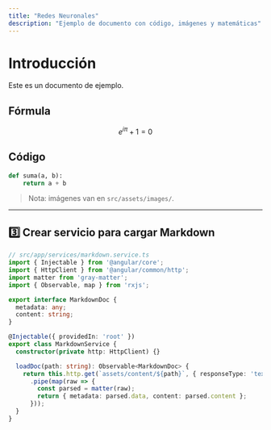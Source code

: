 ```yaml
---
title: "Redes Neuronales"
description: "Ejemplo de documento con código, imágenes y matemáticas"
---
```


# Introducción

Este es un documento de ejemplo.

## Fórmula

$$
e^{i \pi} + 1 = 0
$$

## Código

```python
def suma(a, b):
    return a + b
```

> Nota: imágenes van en `src/assets/images/`.

---

## 3️⃣ Crear servicio para cargar Markdown

```ts
// src/app/services/markdown.service.ts
import { Injectable } from '@angular/core';
import { HttpClient } from '@angular/common/http';
import matter from 'gray-matter';
import { Observable, map } from 'rxjs';

export interface MarkdownDoc {
  metadata: any;
  content: string;
}

@Injectable({ providedIn: 'root' })
export class MarkdownService {
  constructor(private http: HttpClient) {}

  loadDoc(path: string): Observable<MarkdownDoc> {
    return this.http.get(`assets/content/${path}`, { responseType: 'text' })
      .pipe(map(raw => {
        const parsed = matter(raw);
        return { metadata: parsed.data, content: parsed.content };
      }));
  }
}
